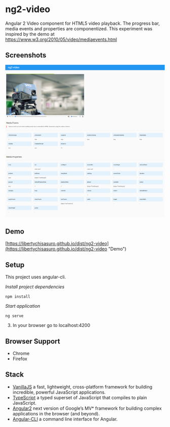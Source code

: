 # ng2-video
Angular 2 Video component for HTML5 video playback. The progress bar, media events and properties are componentized. This experiment was inspired by the demo at https://www.w3.org/2010/05/video/mediaevents.html

## Screenshots

![Screenshot](/screenshots/screenshot.png?raw=true "")

## Demo

[https://libertychisasuro.github.io/dist/ng2-video](https://libertychisasuro.github.io/dist/ng2-video "Demo") 

## Setup

This project uses angular-cli.

_Install project dependencies_
```
npm install
```
_Start application_
```
ng serve
```
3. In your browser go to localhost:4200

## Browser Support

- Chrome
- Firefox

## Stack

 * [VanillaJS](http://vanilla-js.com "VanillaJS") a fast, lightweight, cross-platform framework for building incredible, powerful JavaScript applications.
 * [TypeScript](https://www.typescriptlang.org/index.html "TypeScript") a typed superset of JavaScript that compiles to plain JavaScript.
 * [Angular2](https://angular.io "Angular 2") next version of Google’s MV* framework for building complex applications in the browser (and beyond).
  * [Angular-CLI](https://cli.angular.io "Angular CLI") a command line interface for Angular.
